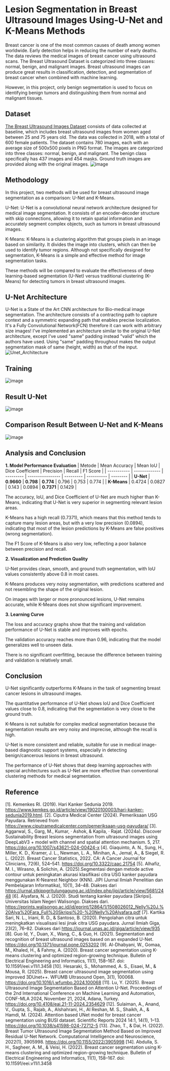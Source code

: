 # Lesion Segmentation in Breast Ultrasound Images Using-U-Net and K-Means Methods
Breast cancer is one of the most common causes of death among women worldwide. Early detection helps in reducing the number of early deaths. The data reviews the medical images of breast cancer using ultrasound scans. The Breast Ultrasound Dataset is categorized into three classes: normal, benign, and malignant images. Breast ultrasound images can produce great results in classification, detection, and segmentation of breast cancer when combined with machine learning.

However, in this project, only benign segmentation is used to focus on identifying benign tumors and distinguishing them from normal and malignant tissues.

## Dataset
[The Breast Ultrasound Images Dataset](https://www.kaggle.com/datasets/aryashah2k/breast-ultrasound-images-dataset/data) consists of data collected at baseline, which includes breast ultrasound images from women aged between 25 and 75 years old. The data was collected in 2018, with a total of 600 female patients. The dataset contains 780 images, each with an average size of 500x500 pixels in PNG format. The images are categorized into three classes: normal, benign, and malignant. The benign class specifically has 437 images and 454 masks. Ground truth images are provided along with the original images.
![image](https://github.com/user-attachments/assets/f859fb52-c458-4876-9627-4e3262753bb2)


## Methodology
In this project, two methods will be used for breast ultrasound image segmentation as a comparison: U-Net and K-Means.

U-Net: U-Net is a convolutional neural network architecture designed for medical image segmentation. It consists of an encoder-decoder structure with skip connections, allowing it to retain spatial information and accurately segment complex objects, such as tumors in breast ultrasound images.

K-Means: K-Means is a clustering algorithm that groups pixels in an image based on similarity. It divides the image into clusters, which can then be used to identify tumor regions. Although not specifically designed for segmentation, K-Means is a simple and effective method for image segmentation tasks.

These methods will be compared to evaluate the effectiveness of deep learning-based segmentation (U-Net) versus traditional clustering (K-Means) for detecting tumors in breast ultrasound images.

## U-Net Architecture
U-Net is a State of the Art CNN architecture for Bio-medical image segmentation. The architecture consists of a contracting path to capture context and a symmetric expanding path that enables precise localization. It's a Fully Convolutional Network(FCN) therefore it can work with arbitrary size images! I've implemented an architecture similar to the original U-Net architecture, except I've used "same" padding instead "valid" which the authors have used. Using "same" padding throughout makes the output segmentation mask of same (height, width) as that of the input.
![Unet_Architecture](https://github.com/user-attachments/assets/cba44a63-0845-4c87-bcef-89422cc4b0c0)

## Training
![image](https://github.com/user-attachments/assets/006d7a67-59f5-4a16-a796-bdfa60fe3f56)

## Result U-Net
![image](https://github.com/user-attachments/assets/e904c0bd-cd06-450f-a7b8-05f62e1e23b6)

## Comparison Result Between U-Net and K-Means
![image](https://github.com/user-attachments/assets/5d923643-de4e-40d0-b003-a8088f9d8705)

## Analysis and Conclusion
**1. Model Performance Evaluation**
| Metode      | Mean Accuracy | Mean IoU  | Dice Coefficient | Precision | Recall     | F1 Score |
| ----------- | ------------- | --------- | ---------------- | --------- | ---------- | -------- |
| **U-Net**   | **0.9660**    | **0.798** | **0.774**        | 0.796     | 0.753      | 0.774    |
| **K-Means** | 0.4724        | 0.0827    | 0.143            | 0.0894    | **0.7371** | 0.1429   |

The accuracy, IoU, and Dice Coefficient of U-Net are much higher than K-Means, indicating that U-Net is very superior in segmenting relevant lesion areas.

K-Means has a high recall (0.7371), which means that this method tends to capture many lesion areas, but with a very low precision (0.0894), indicating that most of the lesion predictions by K-Means are false positives (wrong segmentation).

The F1 Score of K-Means is also very low, reflecting a poor balance between precision and recall.

**2. Visualization and Prediction Quality**

U-Net provides clean, smooth, and ground truth segmentation, with IoU values ​​consistently above 0.8 in most cases.

K-Means produces very noisy segmentation, with predictions scattered and not resembling the shape of the original lesion.

On images with larger or more pronounced lesions, U-Net remains accurate, while K-Means does not show significant improvement.

**3. Learning Curve**

The loss and accuracy graphs show that the training and validation performance of U-Net is stable and improves with epochs.

The validation accuracy reaches more than 0.96, indicating that the model generalizes well to unseen data.

There is no significant overfitting, because the difference between training and validation is relatively small.

## Conclusion

U-Net significantly outperforms K-Means in the task of segmenting breast cancer lesions in ultrasound images.

The quantitative performance of U-Net shows IoU and Dice Coefficient values ​​close to 0.8, indicating that the segmentation is very close to the ground truth.

K-Means is not suitable for complex medical segmentation because the segmentation results are very noisy and imprecise, although the recall is high.

U-Net is more consistent and reliable, suitable for use in medical image-based diagnostic support systems, especially in detecting benign/cancerous lesions in breast ultrasound.

The performance of U-Net shows that deep learning approaches with special architectures such as U-Net are more effective than conventional clustering methods for medical segmentation.

## Reference
[1]. Kemenkes RI. (2019). Hari Kanker Sedunia 2019. https://www.kemkes.go.id/article/view/19020100003/hari-kanker-sedunia2019.html.
[2]. Ciputra Medical Center (2024). Pemeriksaan USG Payudara. Retrieved from https://www.ciputramedicalcenter.com/pemeriksaan-usg-payudara/
[3]. Aggarwal, S., Garg, M., Kumar, · Ashok, & Kapila, · Rajat. (2024a). Discover Sustainability Breast lesions segmentation from ultrasound images using DeepLabV3 + model with channel and spatial attention mechanism. 5, 217. https://doi.org/10.1007/s43621-024-00424-x
[4]. Giaquinto, A. N., Sung, H., Miller, K. D., Kramer, J. L., Newman, L. A., Minihan, A., Jemal, A., & Siegel, R. L. (2022). Breast Cancer Statistics, 2022. CA: A Cancer Journal for Clinicians, 72(6), 524–541. https://doi.org/10.3322/caac.21754
[5]. Alhafiz, M. I., Wirasno, & Solichin, A. (2025).Segmentasi dengan metode active contour untuk peningkatan akurasi klasifikasi citra USG kanker payudara menggunakan K-Nearest Neighbor (KNN). JIPI (Jurnal Ilmiah Penelitian dan Pembelajaran Informatika), 10(1), 34–48. Diakses dari https://jurnal.stkippgritulungagung.ac.id/index.php/jipi/article/view/5681/2448
[6]. Alyafara, N. J. (2020). Studi tentang kanker payudara [Skripsi].  Universitas Islam Negeri Walisongo. Diakses dari.  https://eprints.walisongo.ac.id/id/eprint/12864/1/1508026012_Nelly%20J.%20Alya%20Fara_Full%20Skripsi%20-%20Nelly%20Alyafara.pdf
[7]. Kartika Sari, N. L., Iriani, R. D., & Santoso, B. (2020). Pengolahan citra untuk meningkatkan visualisasi lesi jinak citra USG payudara. Jurnal Ilmiah Giga, 23(2), 76–82. Diakses dari https://journal.unas.ac.id/giga/article/view/935
[8]. Guo Id, Y., Duan, X., Wang, C., & Guo, H. (2021). Segmentation and recognition of breast ultrasound images based on an expanded U-Net. https://doi.org/10.1371/journal.pone.0253202
[9]. Al-Dhabyani, W., Gomaa, M., Khaled, H., & Fahmy, A. (2020). Breast cancer segmentation using K-means clustering and optimized region-growing technique. Bulletin of Electrical Engineering and Informatics, 11(1), 158–167. doi: 10.11591/eei.v11i1.3458
[10]. Hesaraki, S., Mohammed, A. S., Eisaei, M., & Mousa, R. (2025). Breast cancer ultrasound image segmentation using improved 3DUnet++. WFUMB Ultrasound Open, 3(1), 100068. https://doi.org/10.1016/j.wfumbo.2024.100068
[11]. Lu, Y. (2025). Breast Ultrasound Image Segmentation Based on Attention U-Net. Proceedings of the 2nd International Conference on Machine Learning and Automation, CONF-MLA 2024, November 21, 2024, Adana, Turkey. https://doi.org/10.4108/eai.21-11-2024.2354629
[12]. Sulaiman, A., Anand, V., Gupta, S., Rajab, A., Alshahrani, H., Al Reshan, M. S., Shaikh, A., & Hamdi, M. (2024). Attention based UNet model for breast cancer segmentation using BUSI dataset. Scientific Reports 2024 14:1, 14(1), 1–13. https://doi.org/10.1038/s41598-024-72712-5
[13]. Zhao, T., & Dai, H. (2022). Breast Tumor Ultrasound Image Segmentation Method Based on Improved Residual U-Net Network. Computational Intelligence and Neuroscience, 2022(1), 3905998. https://doi.org/10.1155/2022/3905998
[14]. Abdulla, S. H., Sagheer, A. M., & Veisi, H. (2022). Breast cancer segmentation using K-means clustering and optimized region-growing technique. Bulletin of Electrical Engineering and Informatics, 11(1), 158–167. doi: 10.11591/eei.v11i1.3458












